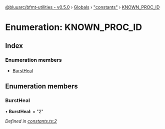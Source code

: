 [@bluuarc/bfmt-utilities - v0.5.0](../README.md) › [Globals](../globals.md) › ["constants"](../modules/_constants_.md) › [KNOWN_PROC_ID](_constants_.known_proc_id.md)

# Enumeration: KNOWN_PROC_ID

## Index

### Enumeration members

* [BurstHeal](_constants_.known_proc_id.md#burstheal)

## Enumeration members

###  BurstHeal

• **BurstHeal**: = "2"

*Defined in [constants.ts:2](https://github.com/BluuArc/bfmt-utilities/blob/master/src/constants.ts#L2)*
